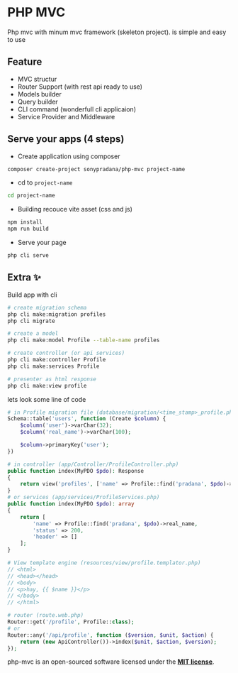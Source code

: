 # PHP MVC

Php mvc with minum mvc framework (skeleton project). is simple and easy to use

## Feature
- MVC structur
- Router Support (with rest api ready to use)
- Models builder
- Query builder
- CLI command (wonderfull cli applicaion)
- Service Provider and Middleware

## Serve your apps (4 steps)
- Create application using composer
```bash
composer create-project sonypradana/php-mvc project-name
 ```
 - cd to `project-name`
 ```bash
 cd project-name
 ```
- Building recouce vite asset (css and js)
```bash
npm install
npm run build
```
- Serve your page
```bash
php cli serve
```
## Extra ✨
Build app with cli
```bash
# create migration schema
php cli make:migration profiles
php cli migrate

# create a model
php cli make:model Profile --table-name profiles

# create controller (or api services)
php cli make:controller Profile
php cli make:services Profile

# presenter as html response
php cli make:view profile
```
lets look some line of code
```php
# in Profile migration file (database/migration/<time_stamp>_profile.php)
Schema::table('users', function (Create $column) {
    $column('user')->varChar(32);
    $column('real_name')->varChar(100);

    $column->primaryKey('user');
})

# in controller (app/Controller/ProfileController.php)
public function index(MyPDO $pdo): Response
{
    return view('profiles', ['name' => Profile::find('pradana', $pdo)->real_name]);
}
# or services (app/services/ProfileServices.php)
public function index(MyPDO $pdo): array
{
    return [
        'name' => Profile::find('pradana', $pdo)->real_name,
        'status' => 200,
        'header' => []
    ];
}

# View template engine (resources/view/profile.templator.php)
// <html>
// <head></head>
// <body>
// <p>hay, {{ $name }}</p>
// </body>
// </html>

# router (route.web.php)
Router::get('/profile', Profile::class);
# or
Router::any('/api/profile', function ($version, $unit, $action) {
    return (new ApiController())->index($unit, $action, $version);
});
```
php-mvc is an open-sourced software licensed under the **[MIT license](https://opensource.org/licenses/MIT)**.
